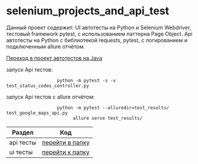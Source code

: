 # selenium_projects_and_api_test
Данный проект содержит: UI автотесты на Python и Selenium Webdriver, тестовый framework pytest, с использованием паттерна Page Object.
Api автотесты на Python с библиотекой requests, pytest, с логированием и подключенным allure отчётом.

[Переход в проект автотестов на Java](https://gitlab.com/NikitaSivolobov/javadifferenttests)

запуск Api тестов:

                       python -m pytest -s -v test_status_codes_controller.py
запуск Api тестов с allure отчётом:

                       python -m pytest --alluredir=test_results/ test_google_maps_api.py
                             allure serve test_results/ 


| Раздел    | Код                                                                                                                |
|-----------|--------------------------------------------------------------------------------------------------------------------|
| api тесты | [перейти в папку](https://github.com/NikitaSivolobov/selenium_projects_and_api_tests/tree/main/api_test/tests_api) |
| ui тесты  | [перейти к папку](https://github.com/NikitaSivolobov/selenium_projects_and_api_tests/tree/main/tests_ui)           |

